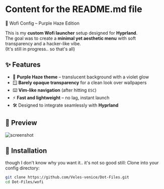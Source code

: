 
# Content for the README.md file
🌸 Wofi Config – Purple Haze Edition  

This is my **custom Wofi launcher** setup designed for **Hyprland**.  
The goal was to create a **minimal yet aesthetic menu** with soft transparency and a hacker-like vibe.  
(It's still in progress.. so that's all)

## ✨ Features
- 🎨 **Purple Haze theme** – translucent background with a violet glow  
- 🪟 **Barely opaque transparency** for a clean look over wallpapers  
- ⌨️ **Vim-like navigation** (after hitting `ESC`)  
- ⚡ **Fast and lightweight** – no lag, instant launch  
- 🛠️ Designed to integrate seamlessly with **Hyprland**  

## 📸 Preview
![screenshot](./screenshot-20250821-202141.png)  

## 🔧 Installation
though I don't know why you want it.. it's not so good still:
Clone into your config directory:  
```bash
git clone https://github.com/Veles-venice/Dot-Files.git
cd Dot-Files/wofi

